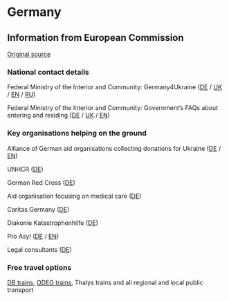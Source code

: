 # Germany

## Information from European Commission

[Original source ](https://ec.europa.eu/info/strategy/priorities-2019-2024/stronger-europe-world/eu-solidarity-ukraine/eu-assistance-ukraine/information-people-fleeing-war-ukraine)

### National contact details

Federal Ministry of the Interior and Community: Germany4Ukraine ([DE](https://www.germany4ukraine.de/hilfeportal-de) / [UK](https://www.germany4ukraine.de/hilfeportal-ua) / [EN](https://www.germany4ukraine.de/hilfeportal-en) / [RU](https://www.germany4ukraine.de/hilfeportal-ru))  

Federal Ministry of the Interior and Community: Government’s FAQs about entering and residing ([DE](https://www.germany4ukraine.de/hilfeportal-de/faq) / [UK](https://www.germany4ukraine.de/hilfeportal-ua/faqs) / [EN](https://www.germany4ukraine.de/hilfeportal-en/faqs))

### Key organisations helping on the ground
Alliance of German aid organisations collecting donations for Ukraine ([DE](https://www.aktion-deutschland-hilft.de/de/spenden/spenden/) / [EN](https://www.aktion-deutschland-hilft.de/en/donate/donate/))

UNHCR ([DE](https://www.uno-fluechtlingshilfe.de/informieren/aktuelles/update/artikel/nothilfe-ukraine-so-hilft-der-unhcr))

German Red Cross ([DE](https://www.drk.de/hilfe-weltweit/wo-wir-helfen/europa/ukraine-krise-humanitaere-hilfe/))

Aid organisation focusing on medical care ([DE](https://www.aerztederwelt.org/unsere-projekte/europa/ukraine-medizinische-versorgung-trotz-krieg#:~:text=Seit%20Juni%202015%20ist%20%C3%84rzte,der%20N%C3%A4he%20der%20Kontaktlinie%20lebt.))

Caritas Germany ([DE](https://www.caritas.de/magazin/schwerpunkt/krieg-in-der-ukraine/faq-wo-finde-ich-hilfe))

Diakonie Katastrophenhilfe ([DE](https://www.diakonie-katastrophenhilfe.de/spenden/spenden.php?i=0&s=100&p=F-DK0076&donate-1-range=5&donate-2-range=3))

Pro Asyl ([DE](https://www.proasyl.de/) / [EN](https://www.proasyl.de/en/))

Legal consultants ([DE](https://berlin-hilft.com/rechtsanwaeltinnen-asyl-aufenthaltsrecht/))

### Free travel options

[DB trains](https://www.bahn.de/info/helpukraine), [ODEG trains](https://www.odeg.de/ukrainianhelp), Thalys trains and all regional and local public transport